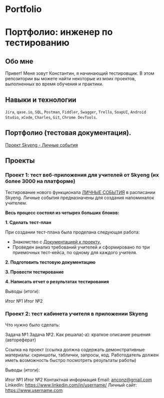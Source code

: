 # Portfolio
# Портфолио: инженер по тестированию
## Обо мне
Привет! Меня зовут Константин, я начинающий тестировщик.
В этом репозитории вы можете найти некоторые из моих проектов, выполненных во время обучения и практики.
## Навыки и технологии
``Jira``, ``qase.io``, ``SQL``, ``Postman``, ``Fiddler``, ``Swagger``, ``Trello``,
``SoapUI``, ``Android Studio``, ``xCode``, ``Charles``, ``Git``, ``Chrome DevTools``.

## Портфолио (тестовая документация).
[Проект Skyeng - Личные события](https://github.com/Power0-1972/SkyengLS.git)
##
##


## Проекты
### Проект 1: тест веб-приложения для учителей от Skyeng (их более 3000 на платформе)

Тестирование нового функционала [ЛИЧНЫЕ СОБЫТИЯ](https://www.notion.so/a9f96de6e3504ffa8fbc77257319e48a?pvs=4) в расписании Skyeng. Личные события предназначены для создания напоминалок учителем.

**Весь процесс состоял из четырех больших блоков:**

**1️. Сделать тест-план**

При создании тест-плана была проделана следующая работа:
- Знакомство с [Документацией к проекту.](https://www.notion.so/a9f96de6e3504ffa8fbc77257319e48a?pvs=4)
- Проведен анализ требований учителей  и сформировано по три приемочных тест-кейса, по одному для каждого учителя.

**2️. Подготовить тестовую документацию**

**3️. Провести тестирование**

**4️. Написать отчет о результатах тестирования**



Выводы (итоги):

Итог №1
Итог №2

### Проект 2: тест кабинета учителя в приложении Skyeng

Что нужно было сделать:

Задача №1
Задача №2.
Как решала(-а): краткое описание решения (автореферат)

Ссылка на проект (ссылка должна содержать демонстративные материалы: скриншоты, таблички, запросы, код. Работодатель должен иметь возможность быстро посмотреть результаты работы)

Выводы (итоги):

Итог №1
Итог №2
Контактная информация
Email: anconz@gmail.com
LinkedIn: https://www.linkedin.com/in/username/
Личный сайт: https://www.username.com

